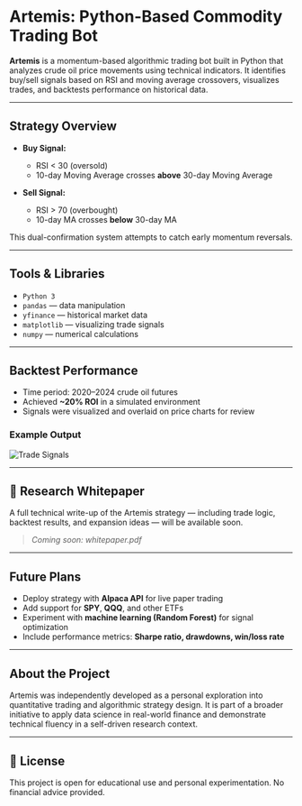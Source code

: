 # Artemis: Python-Based Commodity Trading Bot

**Artemis** is a momentum-based algorithmic trading bot built in Python that analyzes crude oil price movements using technical indicators. It identifies buy/sell signals based on RSI and moving average crossovers, visualizes trades, and backtests performance on historical data.

---

## Strategy Overview

- **Buy Signal:**
  - RSI < 30 (oversold)
  - 10-day Moving Average crosses **above** 30-day Moving Average

- **Sell Signal:**
  - RSI > 70 (overbought)
  - 10-day MA crosses **below** 30-day MA

This dual-confirmation system attempts to catch early momentum reversals.

---

##  Tools & Libraries

- `Python 3`
- `pandas` — data manipulation
- `yfinance` — historical market data
- `matplotlib` — visualizing trade signals
- `numpy` — numerical calculations

---

##  Backtest Performance

- Time period: 2020–2024 crude oil futures
- Achieved **~20% ROI** in a simulated environment
- Signals were visualized and overlaid on price charts for review

###  Example Output

![Trade Signals](artemis_signals.png)

---

## 📄 Research Whitepaper

A full technical write-up of the Artemis strategy — including trade logic, backtest results, and expansion ideas — will be available soon.

> _Coming soon: whitepaper.pdf_

---

##  Future Plans

- Deploy strategy with **Alpaca API** for live paper trading
- Add support for **SPY**, **QQQ**, and other ETFs
- Experiment with **machine learning (Random Forest)** for signal optimization
- Include performance metrics: **Sharpe ratio, drawdowns, win/loss rate**

---

##  About the Project

Artemis was independently developed as a personal exploration into quantitative trading and algorithmic strategy design. It is part of a broader initiative to apply data science in real-world finance and demonstrate technical fluency in a self-driven research context.

---

## 🤝 License

This project is open for educational use and personal experimentation. No financial advice provided.

